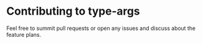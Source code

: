 # Contributing to type-args

Feel free to summit pull requests or open any issues and discuss about the
feature plans.
